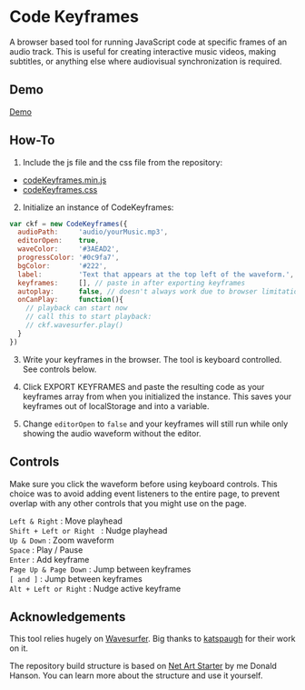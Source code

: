 # Code Keyframes

A browser based tool for running JavaScript code at specific frames of an audio track. This is useful for creating interactive music videos, making subtitles, or anything else where audiovisual synchronization is required.

## Demo

[Demo](https://gridwalk.github.io/codekeyframes/example/)

## How-To

1. Include the js file and the css file from the repository:
- [codeKeyframes.min.js](https://github.com/gridwalk/codekeyframes/releases/latest)
- [codeKeyframes.css](https://github.com/gridwalk/codekeyframes/releases/latest)

2. Initialize an instance of CodeKeyframes:

```javascript
var ckf = new CodeKeyframes({
  audioPath:     'audio/yourMusic.mp3',
  editorOpen:    true,
  waveColor:     '#3AEAD2',
  progressColor: '#0c9fa7',
  bgColor:       '#222',
  label:         'Text that appears at the top left of the waveform.',
  keyframes:     [], // paste in after exporting keyframes
  autoplay:      false, // doesn't always work due to browser limitations
  onCanPlay:     function(){
    // playback can start now
    // call this to start playback:
    // ckf.wavesurfer.play()
  }
})
```

3. Write your keyframes in the browser. The tool is keyboard controlled. See controls below.

4. Click EXPORT KEYFRAMES and paste the resulting code as your keyframes array from when you initialized the instance. This saves your keyframes out of localStorage and into a variable.

5. Change `editorOpen` to `false` and your keyframes will still run while only showing the audio waveform without the editor.

## Controls

Make sure you click the waveform before using keyboard controls. This choice was to avoid adding event listeners to the entire page, to prevent overlap with any other controls that you might use on the page.

`Left & Right` : Move playhead<br>
`Shift + Left or Right ` : Nudge playhead<br>
`Up & Down` : Zoom waveform<br>
`Space` : Play / Pause<br>
`Enter` : Add keyframe<br>
`Page Up & Page Down` : Jump between keyframes<br>
`[ and ]` : Jump between keyframes<br>
`Alt + Left or Right` : Nudge active keyframe

## Acknowledgements

This tool relies hugely on [Wavesurfer](https://wavesurfer-js.org/). Big thanks to [katspaugh](https://github.com/katspaugh/wavesurfer.js) for their work on it.

The repository build structure is based on [Net Art Starter](https://github.com/gridwalk/net-art-starter) by me Donald Hanson. You can learn more about the structure and use it yourself.

